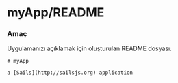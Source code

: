 # myApp/README
### Amaç

Uygulamanızı açıklamak için oluşturulan README dosyası.

<docmeta name="uniqueID" value="READMEmd869459">
<docmeta name="displayName" value="README">

```
# myApp

a [Sails](http://sailsjs.org) application

```
